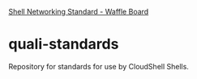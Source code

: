 [Shell Networking Standard - Waffle Board](https://waffle.io/QualiSystems/shell-networking-standard)

# quali-standards
Repository for standards for use by CloudShell Shells.
